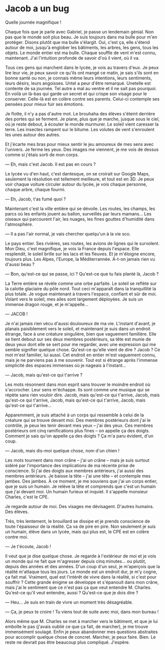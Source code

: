 # Jacob a un bug

Quelle journée magnifique !

Chaque fois que je parle avec Gabriel, je passe un lendemain génial.
Non pas que le monde soit plus beau.
Je suis toujours dans ma bulle pour m'en protéger.
Disons plutôt que ma bulle s'élargit.
Oui, c'est ça, elle s'étend autour de moi, jusqu'à englober les bâtiments, les arbres, les gens, tous les objets.
Le monde entier est ma bulle.
Chaque souffle de vent m'est connu, maintenant.
J'ai l'intuition profonde de savoir d'où il vient, où il va.

Tous ces gens qui marchent dans le lycée, je vois au travers d'eux.
Je peux lire leur vie, je peux savoir ce qu'ils ont mangé ce matin,
je sais s'ils sont en bonne santé ou non, je connais même leurs intentions, leurs sentiments, leurs désirs, leurs angoisses.
Untel a peur d'être remarqué.
Unetelle est contente de sa journée.
Tel autre a mal au ventre et il ne sait pas pourquoi.
En voilà un là-bas qui garde un secret et qui crispe son visage pour le conserver.
Celle-là est en colère contre ses parents.
Celui-ci contemple ses pensées pour mieux fuir ses émotions.

Je flotte, il n'y a pas d'autre mot.
Le brouhaha des élèves s'éteint derrière des portes qui se ferment.
Je plane, plus que je marche, jusque sous le ciel, où je reste debout, à écouter le monde murmurer.
Le soleil vient caresser la terre.
Les insectes rampent sur le bitume.
Les volutes de vent s'enroulent les unes autour des autres.

Et j'écarte mes bras pour mieux sentir le jeu amoureux de mes sens avec l'univers.
Je ferme les yeux.
Des images me viennent, je me vois de dessus comme si j'étais sorti de mon corps.

— Eh, mais c'est Jacob. Il est pas en cours ?

Le lycée vu d'en haut, c'est dantesque, on se croirait sur Google Maps, seulement la résolution est tellement meilleure, et tout est en 3D.
Je peux voir chaque voiture circuler autour du lycée, je vois chaque personne, chaque arbre, chaque fourmi.

— Eh, Jacob, t'as fumé quoi ?

Maintenant c'est la ville entière qui se dévoile. Les routes, les champs, les parcs où les enfants jouent au ballon, surveillés par leurs mamans...
Les oiseaux qui parcourent l'air, les nuages, les fines gouttes d'humidité dans l'atmosphère.

— Il a pas l'air normal, je vais chercher quelqu'un à la vie sco.

Le pays entier. Ses rivières, ses routes, les avions de lignes qui le survolent.
Mon Dieu, c'est magnifique, je vois la France depuis l'espace.
Elle resplendit, le soleil brille sur les lacs et les fleuves.
Et je m'éloigne encore, toujours plus.
Les Alpes, l'Europe, la Méditerrannée.
A-t-on jamais rien vu d'aussi beau ?

— Bon, qu'est-ce qui se passe, ici ? Qu'est-ce que tu fais planté là, Jacob ?

La Terre entière se révèle comme une orbe parfaite.
Le soleil se reflète sur la calotte glaciaire du pôle nord.
Tout ceci m'apparaît dans la tranquillité la plus totale.
Je vogue maintenant à travers l'espace, confiant et sûr de moi.
Volant vers le soleil, mes ailes sont largement déployées.
Je suis un immense dragon rouge, et je m'appelle...

— JACOB !

Je n'ai jamais rien vécu d'aussi douloureux de ma vie.
L'instant d'avant, je planais paisiblement vers le soleil, et maintenant je suis dans un endroit étrange, face à une créature singulière, bien que vaguement familière.
Elle se tient debout sur ses deux membres postérieurs, sa tête est munie de deux yeux dont elle se sert pour me regarder, avec une expression qui me semble signifier quelque chose.
Qu'est-ce qu'elle vient de dire ?
Jacob ? Ce mot m'est familier, lui aussi.
Cet endroit en entier m'est vaguement connu, mais je ne parviens pas à me souvenir.
Tout est si étrange après l'immense simplicité des espaces immenses où je nageais à l'instant...

— Jacob, mais qu'est-ce qui t'arrive ?

Les mots résonnent dans mon esprit sans trouver le moindre endroit où s'accrocher.
Leur sens m'échappe.
Ils sont comme une musique qui se répète sans rien vouloir dire.
Jacob, mais qu'est-ce qui t'arrive, Jacob, mais qu'est-ce qui t'arrive,
Jacob, mais qu'est-ce qui t'arrive, Jacob, mais qu'est-ce qui t'arrive...

Apparemment, je suis attaché à un corps qui ressemble à celui de la créature qui se trouve devant moi.
Des membres postérieurs dont j'ai le contrôle, je peux les tenir devant mes yeux – j'ai des yeux.
Ces membres postérieurs ont cinq ramifications plus fines – on appelle ça des doigts.
Comment je sais qu'on appelle ça des doigts ?
Ça m'a paru évident, d'un coup.

— Jacob, mais dis-moi quelque chose, nom d'un chien !

Les mots tournent dans mon crâne – j'ai un crâne – mais je suis surtout sidéré par l'importance des implications de ma récente prise de conscience.
Si j'ai des doigts aux membres antérieurs, j'ai aussi des membres antérieurs.
Je baisse la tête – j'ai une tête – et contemple mes jambes. Des jambes.
À ce moment, je me souviens que j'ai un corps entier, que je suis un humain.
Je relève la tête et comprends que c'est un humain que j'ai devant moi.
Un humain furieux et inquiet.
Il s'appelle monsieur Charles, c'est le CPE.

Je regarde autour de moi.
Des visages me dévisagent.
D'autres humains. Des élèves.

Très, très lentement, le brouillard se dissipe et je prends conscience de toute l'épaisseur de la réalité.
Ça va de pire en pire.
Non seulement je suis un humain, élève dans un lycée, mais qui plus est, le CPE est en colère contre moi.

— Je t'écoute, Jacob !

Il veut que je dise quelque chose.
Je regarde à l'extérieur de moi et je vois un monde qui ne fait que m'agresser depuis cinq minutes... ou plutôt, depuis des années et des années.
D'un coup d'un seul, je m'aperçois que la réalité m'attaque tous les jours.
Le monde est un endroit dur, je m'y cogne, ça fait mal.
Vraiment, quel est l'intérêt de vivre dans la réalité, si c'est pour souffrir ?
Cette grande énigme se développe et s'épanouit dans mon crâne, mais j'ai le sentiment que ce n'est pas ça que veut entendre M. Charles.
Qu'est-ce qu'il veut entendre, aussi ?
Qu'est-ce que je dois dire ?

— Heu... Je suis en train de vivre un moment très désagréable.

— Ça, je peux te croire ! Tu viens tout de suite avec moi, dans mon bureau !

Alors même que M. Charles se met à marcher vers le bâtiment, et que je lui emboîte le pas (j'avais oublié ce que ça fait, de marcher), je me trouve immensément soulagé.
Enfin je peux abandonner mes questions abstraites pour accomplir quelque chose de concret.
Marcher, je peux faire.
Bien. Le reste ne devrait pas être beaucoup plus compliqué. J'espère.
